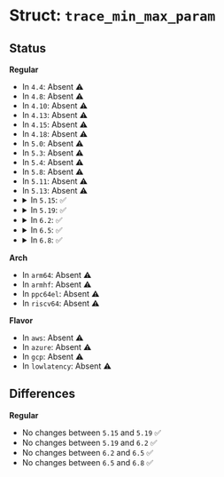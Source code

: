 # Struct: <code>trace_min_max_param</code>

## Status
<b>Regular</b>
<ul>
<li>
In <code>4.4</code>: Absent ⚠️
</li>
<li>
In <code>4.8</code>: Absent ⚠️
</li>
<li>
In <code>4.10</code>: Absent ⚠️
</li>
<li>
In <code>4.13</code>: Absent ⚠️
</li>
<li>
In <code>4.15</code>: Absent ⚠️
</li>
<li>
In <code>4.18</code>: Absent ⚠️
</li>
<li>
In <code>5.0</code>: Absent ⚠️
</li>
<li>
In <code>5.3</code>: Absent ⚠️
</li>
<li>
In <code>5.4</code>: Absent ⚠️
</li>
<li>
In <code>5.8</code>: Absent ⚠️
</li>
<li>
In <code>5.11</code>: Absent ⚠️
</li>
<li>
In <code>5.13</code>: Absent ⚠️
</li>
<li>
<details>
<summary>In <code>5.15</code>: ✅</summary>

```c
struct trace_min_max_param {
    struct mutex *lock;
    u64 *val;
    u64 *min;
    u64 *max;
};
```
</details>
</li>
<li>
<details>
<summary>In <code>5.19</code>: ✅</summary>

```c
struct trace_min_max_param {
    struct mutex *lock;
    u64 *val;
    u64 *min;
    u64 *max;
};
```
</details>
</li>
<li>
<details>
<summary>In <code>6.2</code>: ✅</summary>

```c
struct trace_min_max_param {
    struct mutex *lock;
    u64 *val;
    u64 *min;
    u64 *max;
};
```
</details>
</li>
<li>
<details>
<summary>In <code>6.5</code>: ✅</summary>

```c
struct trace_min_max_param {
    struct mutex *lock;
    u64 *val;
    u64 *min;
    u64 *max;
};
```
</details>
</li>
<li>
<details>
<summary>In <code>6.8</code>: ✅</summary>

```c
struct trace_min_max_param {
    struct mutex *lock;
    u64 *val;
    u64 *min;
    u64 *max;
};
```
</details>
</li>
</ul>
<b>Arch</b>
<ul>
<li>
In <code>arm64</code>: Absent ⚠️
</li>
<li>
In <code>armhf</code>: Absent ⚠️
</li>
<li>
In <code>ppc64el</code>: Absent ⚠️
</li>
<li>
In <code>riscv64</code>: Absent ⚠️
</li>
</ul>
<b>Flavor</b>
<ul>
<li>
In <code>aws</code>: Absent ⚠️
</li>
<li>
In <code>azure</code>: Absent ⚠️
</li>
<li>
In <code>gcp</code>: Absent ⚠️
</li>
<li>
In <code>lowlatency</code>: Absent ⚠️
</li>
</ul>

## Differences
<b>Regular</b>
<ul>
<li>
No changes between <code>5.15</code> and <code>5.19</code> ✅
</li>
<li>
No changes between <code>5.19</code> and <code>6.2</code> ✅
</li>
<li>
No changes between <code>6.2</code> and <code>6.5</code> ✅
</li>
<li>
No changes between <code>6.5</code> and <code>6.8</code> ✅
</li>
</ul>
